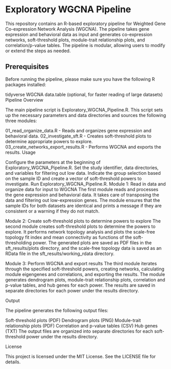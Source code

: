 # Exploratory WGCNA Pipeline

This repository contains an R-based exploratory pipeline for Weighted Gene Co-expression Network Analysis (WGCNA). The pipeline takes gene expression and behavioral data as input and generates co-expression networks, soft-threshold plots, module-trait relationship plots, and correlation/p-value tables. The pipeline is modular, allowing users to modify or extend the steps as needed.

## Prerequisites

Before running the pipeline, please make sure you have the following R packages installed:

tidyverse
WGCNA
data.table (optional, for faster reading of large datasets)
Pipeline Overview

The main pipeline script is Exploratory_WGCNA_Pipeline.R. This script sets up the necessary parameters and data directories and sources the following three modules:

01_read_organize_data.R - Reads and organizes gene expression and behavioral data.
02_investigate_sft.R - Creates soft-threshold plots to determine appropriate powers to explore.
03_create_networks_export_results.R - Performs WGCNA and exports the results.
Usage

Configure the parameters at the beginning of Exploratory_WGCNA_Pipeline.R. Set the study identifier, data directories, and variables for filtering out low data.
Indicate the group selection based on the sample ID and create a vector of soft-threshold powers to investigate.
Run Exploratory_WGCNA_Pipeline.R.
Module 1: Read in data and organize data for input to WGCNA
The first module reads and processes the gene expression and behavioral data. It takes care of transposing the data and filtering out low-expression genes. The module ensures that the sample IDs for both datasets are identical and prints a message if they are consistent or a warning if they do not match.

Module 2: Create soft-threshold plots to determine powers to explore
The second module creates soft-threshold plots to determine the powers to explore. It performs network topology analysis and plots the scale-free topology fit index and mean connectivity as functions of the soft-thresholding power. The generated plots are saved as PDF files in the sft_results/plots directory, and the scale-free topology data is saved as an RData file in the sft_results/working_rdata directory.

Module 3: Perform WGCNA and export results
The third module iterates through the specified soft-threshold powers, creating networks, calculating module eigengenes and correlations, and exporting the results. The module generates dendrogram plots, module-trait relationship plots, correlation and p-value tables, and hub genes for each power. The results are saved in separate directories for each power under the results directory.

Output

The pipeline generates the following output files:

Soft-threshold plots (PDF)
Dendrogram plots (PNG)
Module-trait relationship plots (PDF)
Correlation and p-value tables (CSV)
Hub genes (TXT)
The output files are organized into separate directories for each soft-threshold power under the results directory.

License

This project is licensed under the MIT License. See the LICENSE file for details.
